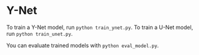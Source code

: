 # Y-Net

To train a Y-Net model, run `python train_ynet.py`. To train a U-Net model, run `python train_unet.py`. 

You can evaluate trained models with `python eval_model.py`.